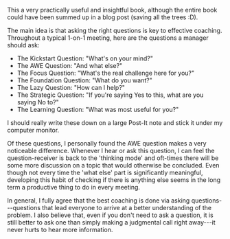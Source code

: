 This a very practically useful and insightful book, although the entire book could have been summed up in a blog post (saving all the trees :D).

The main idea is that asking the right questions is key to effective coaching. Throughout a typical 1-on-1 meeting, here are the questions a manager should ask:

- The Kickstart Question: "What's on your mind?"
- The AWE Question: "And what else?"
- The Focus Question: "What's the real challenge here for you?"
- The Foundation Question: "What do you want?"
- The Lazy Question: "How can I help?"
- The Strategic Question: "If you're saying Yes to this, what are you saying No to?"
- The Learning Question: "What was most useful for you?"

I should really write these down on a large Post-It note and stick it under my computer monitor.

Of these questions, I personally found the AWE question makes a very noticeable difference. Whenever I hear or ask this question, I can feel the question-receiver is back to the 'thinking mode' and oft-times there will be some more discussion on a topic that would otherwise be concluded. Even though not every time the 'what else' part is significantly meaningful, developing this habit of checking if there is anything else seems in the long term a productive thing to do in every meeting.

In general, I fully agree that the best coaching is done via asking questions---questions that lead everyone to arrive at a better understanding of the problem. I also believe that, even if you don't need to ask a question, it is still better to ask one than simply making a judgmental call right away---it never hurts to hear more information.
